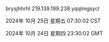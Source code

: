brysjhhrhl 219.139.199.238 yqqlmgsycl

2024年 10月 25日 星期五 07:30:02 CST

2024年 10月 24日 星期四 23:30:02 GMT
